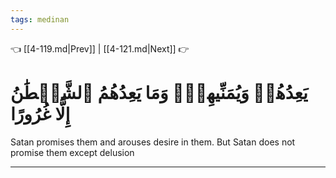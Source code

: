 ```yaml
---
tags: medinan
---
```


👈 [[4-119.md|Prev]] | [[4-121.md|Next]] 👉

# يَعِدُهُمۡ وَيُمَنِّيهِمۡۖ وَمَا يَعِدُهُمُ ٱلشَّيۡطَٰنُ إِلَّا غُرُورًا

Satan promises them and arouses desire in them. But Satan does not promise them except delusion

---

